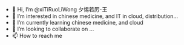 - 👋 Hi, I’m @xiTiRuoLiWong 夕惕若厉-王
- 👀 I’m interested in chinese medicine, and IT in cloud, distribution...
- 🌱 I’m currently learning chinese medicine, and cloud
- 💞️ I’m looking to collaborate on ...
- 📫 How to reach me 

<!---
xiTiRuoLiWong/xiTiRuoLiWong is a ✨ special ✨ repository because its `README.md` (this file) appears on your GitHub profile.
You can click the Preview link to take a look at your changes.
--->
